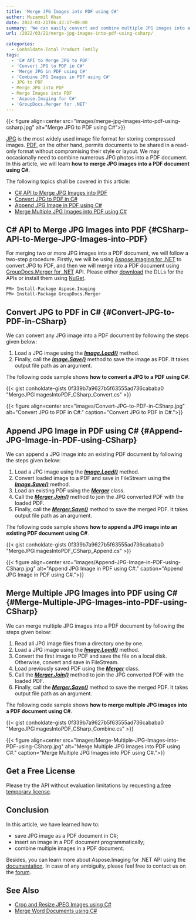 ```yaml
---
title: 'Merge JPG Images into PDF using C#'
author: Muzammil Khan
date: 2022-03-21T06:43:17+00:00
summary: 'We can easily convert and combine multiple JPG images into a single PDF document programmatically in C#. In this article, you will learn **how to merge JPG images into a PDF using C#**.'
url: /2022/03/21/merge-jpg-images-into-pdf-using-csharp/

categories:
  - Conholdate.Total Product Family
tags:
  - 'C# API to Merge JPG to PDF'
  - 'Convert JPG to PDF in C#'
  - 'Merge JPG in PDF using C#'
  - 'Combine JPG Images in PDF using C#'
  - JPG to PDF
  - Merge JPG into PDF
  - Merge Images into PDF
  - 'Aspose.Imaging for C#'
  - 'GroupDocs.Merger for .NET'
---
```


{{< figure align=center src="images/merge-jpg-images-into-pdf-using-csharp.jpg" alt="Merge JPG to PDF using C#">}}
 
[JPG][1] is the most widely used image file format for storing compressed images. [PDF][2], on the other hand, permits documents to be shared in a read-only format without compromising their style or layout. We may occasionally need to combine numerous JPG photos into a PDF document. In this article, we will learn **how to merge JPG images into a PDF document using C#**.

The following topics shall be covered in this article:

  * [C# API to Merge JPG Images into PDF][3]
  * [Convert JPG to PDF in C#][4]
  * [Append JPG Image in PDF using C#][5]
  * [Merge Multiple JPG Images into PDF using C#][6]

## C# API to Merge JPG Images into PDF {#CSharp-API-to-Merge-JPG-Images-into-PDF}

For merging two or more JPG images into a PDF document, we will follow a two-step procedure. Firstly, we will be using [Aspose.Imaging for .NET][7] to convert JPG to PDF, and then we will merge into a PDF document using [GroupDocs.Merger for .NET][8] API. Please either [download][9] the DLLs for the APIs or install them using [NuGet][10].

```
PM> Install-Package Aspose.Imaging
PM> Install-Package GroupDocs.Merger
```

## Convert JPG to PDF in C# {#Convert-JPG-to-PDF-in-CSharp}

We can convert any JPG image into a PDF document by following the steps given below:

  1. Load a JPG image using the _**[Image.Load()][11]**_ method.
  2. Finally, call the _**[Image.Save()][12]**_  method to save the image as PDF. It takes output file path as an argument.

The following code sample shows **how to convert a JPG to a PDF using C#**.

{{< gist conholdate-gists 0f339b7a9627b5f63555ad736cababa0 "MergeJPGImagesIntoPDF_CSharp_Convert.cs" >}}

{{< figure align=center src="images/Convert-JPG-to-PDF-in-CSharp.jpg" alt="Convert JPG to PDF in C#." caption="Convert JPG to PDF in C#.">}}

## Append JPG Image in PDF using C# {#Append-JPG-Image-in-PDF-using-CSharp}

We can append a JPG image into an existing PDF document by following the steps given below:

  1. Load a JPG image using the _**[Image.Load()][11]**_ method.
  2. Convert loaded image to a PDF and save in FileStream using the _**[Image.Save()][13]**_  method.
  3. Load an existing PDF using the _**[Merger][14]**_ class.
  4. Call the _**[Merger.Join()][15]**_ method to join the JPG converted PDF with the loaded PDF.
  5. Finally, call the _**[Merger.Save()][16]**_  method to save the merged PDF. It takes output file path as an argument.

The following code sample shows **how to append a JPG image into an existing PDF document using C#**.

{{< gist conholdate-gists 0f339b7a9627b5f63555ad736cababa0 "MergeJPGImagesIntoPDF_CSharp_Append.cs" >}}

{{< figure align=center src="images/Append-JPG-Image-in-PDF-using-CSharp.jpg" alt="Append JPG Image in PDF using C#." caption="Append JPG Image in PDF using C#.">}}

## Merge Multiple JPG Images into PDF using C# {#Merge-Multiple-JPG-Images-into-PDF-using-CSharp}

We can merge multiple JPG images into a PDF document by following the steps given below:

  1. Read all JPG image files from a directory one by one.
  2. Load a JPG image using the _**[Image.Load()][11]**_ method.
  2. Convert the first image to PDF and save the file on a local disk. Otherwise, convert and save in FileStream.
  3. Load previously saved PDF using the _**[Merger][14]**_ class.
  4. Call the _**[Merger.Join()][15]**_ method to join the JPG converted PDF with the loaded PDF.
  5. Finally, call the _**[Merger.Save()][16]**_  method to save the merged PDF. It takes output file path as an argument.

The following code sample shows **how to merge multiple JPG images into a PDF document using C#**.

{{< gist conholdate-gists 0f339b7a9627b5f63555ad736cababa0 "MergeJPGImagesIntoPDF_CSharp_Combine.cs" >}}

{{< figure align=center src="images/Merge-Multiple-JPG-Images-into-PDF-using-CSharp.jpg" alt="Merge Multiple JPG Images into PDF using C#." caption="Merge Multiple JPG Images into PDF using C#.">}}

## Get a Free License

Please try the API without evaluation limitations by requesting [a free temporary license][17].

## Conclusion

In this article, we have learned how to:
  * save JPG image as a PDF document in C#;
  * insert an image in a PDF document programmatically;
  * combine multiple images in a PDF document. 
 
Besides, you can learn more about Aspose.Imaging for .NET API using the [documentation][18]. In case of any ambiguity, please feel free to contact us on the [forum][19].

## See Also

  * [Crop and Resize JPEG Images using C#][20]
  * [Merge Word Documents using C#][21]

  [1]: https://docs.fileformat.com/image/jpeg/
  [2]: https://docs.fileformat.com/pdf/
  [3]: #CSharp-API-to-Merge-JPG-Images-into-PDF
  [4]: #Convert-JPG-to-PDF-in-CSharp
  [5]: #Append-JPG-Image-in-PDF-using-CSharp
  [6]: #Merge-Multiple-JPG-Images-into-PDF-using-CSharp
  [7]: https://products.aspose.com/imaging/net/
  [8]: https://products.groupdocs.com/merger/net/
  [9]: https://downloads.aspose.com/imaging/net
  [10]: https://www.nuget.org/packages/Aspose.Imaging/
  [11]: https://apireference.aspose.com/imaging/net/aspose.imaging.image/load/methods/2
  [12]: https://apireference.aspose.com/imaging/net/aspose.imaging.image/save/methods/3
  [13]: https://apireference.aspose.com/imaging/net/aspose.imaging.datastreamsupporter/save/methods/1
  [14]: https://apireference.groupdocs.com/merger/net/groupdocs.merger/merger
  [15]: https://apireference.groupdocs.com/merger/net/groupdocs.merger/merger/methods/join
  [16]: https://apireference.groupdocs.com/merger/net/groupdocs.merger.merger/save/methods/1
  [17]: https://purchase.conholdate.com/temporary-license
  [18]: https://docs.aspose.com/imaging/net/
  [19]: https://forum.aspose.com/c/imaging/14
  [20]: https://blog.conholdate.com/2022/01/05/crop-and-resize-jpeg-images-using-csharp/
  [21]: https://blog.conholdate.com/2021/11/19/merge-word-documents-using-csharp/
